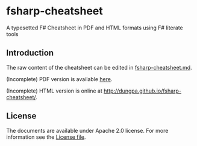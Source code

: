 fsharp-cheatsheet
=================

A typesetted F# Cheatsheet in PDF and HTML formats using F# literate tools

## Introduction

The raw content of the cheatsheet can be edited in [fsharp-cheatsheet.md](docs/fsharp-cheatsheet.md).


(Incomplete) PDF version is available [here](https://raw.github.com/dungpa/fsharp-cheatsheet/master/docs/fsharp-cheatsheet.pdf).

(Incomplete) HTML version is online at http://dungpa.github.io/fsharp-cheatsheet/.

## License
The documents are available under Apache 2.0 license. 
For more information see the [License file](LICENSE.md).
